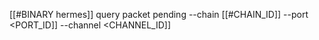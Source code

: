 [[#BINARY hermes]] query packet pending --chain [[#CHAIN_ID]] --port <PORT_ID]] --channel <CHANNEL_ID]]
